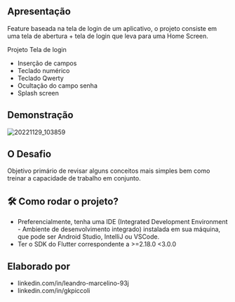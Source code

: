 ## Apresentação 

Feature baseada na tela de login de um aplicativo, o projeto consiste em uma tela de abertura + tela de login que leva para uma Home Screen. 

Projeto Tela de login

* Inserção de campos
* Teclado numérico
* Teclado Qwerty
* Ocultação do campo senha
* Splash screen  

## Demonstração 

![20221129_103859](https://user-images.githubusercontent.com/109693767/204576441-d56efd92-44da-4f6c-a975-1e212a8ae4e4.gif)

## O Desafio 

Objetivo primário de revisar alguns conceitos mais simples bem como treinar a capacidade de trabalho em conjunto. 

## :hammer_and_wrench:	Como rodar o projeto? 

* Preferencialmente, tenha uma IDE (Integrated Development Environment - Ambiente de desenvolvimento integrado) instalada em sua máquina, que pode ser Android Studio, IntelliJ ou VSCode. 
* Ter o SDK do Flutter correspondente a >=2.18.0 <3.0.0

## Elaborado por 

* linkedin.com/in/leandro-marcelino-93j 
* linkedin.com/in/gkpiccoli

